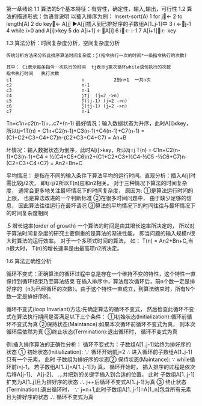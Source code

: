 ﻿第一章绪论
1.1 算法的5个基本特征：有穷性，确定性，输入,输出，可行性
1.2 算法的描述形式：伪语言说明
	以插入排序为例：
	Insert-sort(A)
1 	for j<- 2 to length[A]
2 	do key<- A[j]
	►A[j]插入到已排好序的子数组A[1..j-1]中
3 	i <-j-1
4 	while i>0 and A[i]>key
5 	do A[i+1] <-A[i]
6 	i<- i-1
7		A[i+1]<- key

1.3 算法分析：时间复杂度分析，空间复杂度分析

	传统分析方法来分析此排序算法时间复杂度：∑(指令执行一次的时间*一条指令执行的次数)
	
	其中： Ci表示每条指令一次执行的时间  tj表示j第次循环while语句执行的次数
	指令执行时间   执行次数
	c1							n           2到n+1  一共n次
	c2							n-1
	c3							n-1
	c4							∑tj  (j=2 ->n)
	c5							∑(tj-1) (j=2 ->n)
	c6							∑(tj-1) (j=2 ->n)
	c7							n-1
	
	
Tn=c1*n+c2*(n-1)+...c7*(n-1)
最好情况：输入数据状态为升序，此时A[i]≤key，所以tj=1T(n) = C1n+C2(n-1)+C3(n-1)+C4(n-1)+C7(n-1)
= (C1+C2+C3+C4+C7)n-(C2+C3+C4+C7)
= An+B

坏情况：输入数据状态为倒序，此时A[i]>key，所以tj=j
T(n) = C1n+C2(n-1)+C3(n-1)+C4
= ½(C4+C5+C6)n2+(C1+C2+C3+½C4-½C5
-½C6+C7)n-(C2+C3+C4+C7)
= An2+Bn+C


平均情况：
是指在不同的输入条件下算法平均的运行时间。直观分析：插入A[j]时需比较j/2次， 即tj=j/2所以T(n)应和n2相关。
对于三种情况下算法的时间复杂度， 通常会更多地关注最坏情况下的时间复杂度， 原因为:
①是算法运行时间的上限， 也是算法改进的一个判断标准
②在很多时间问题中， 由于缺少足够的信息， 因此算法往往运行在最坏请况
③算法的平均情况下的时间往往与最坏情况下的时间复杂度相同

.5 增长速率(order of growth)
一个算法的时间是由其增长速率所决定的， 所以对于算法时间复杂度的研究主要侧重的是算法的渐进性能， 即当问题的输入规模n很大时算法的运行效率。
对于一个多项式时间的算法， 如： T(n) = An2+Bn+C,当n很大时， T(n)的增长速率是由最高项n2所决定。


1.6 算法正确性分析

循环不变式：正确算法的循环过程中总是存在一个维持不变的特性，这个特性一直保持到循环结束乃至算法结束
在插入排序中，算法每次循环后，前n个数一定是排好序的（n为已经循环的次数）。由于这个特性一直成立，到算法结束时，所有N个数一定是排好序的。


循环不变式(loop Invariant)方法:先确定算法的循环不变式， 然后检查此循环不变式在算法执行期间是否满足以下三个条件：
①初始状态(Initialization):循环前循环不变式为真
②保持状态(Maintance):如果本次循环前循环不变式为真， 则本次循环后依然为真
③终止状态(Termination):退出循环时， 循环不变式为真

例:插入排序算法的正确性分析：
循环不变式为：子数组A[1..j-1]始终为排好序的状态
① 初始状态(Initialization):
∵ 循环开始前j=2
∴ 进入循环前子数组A[1..j-1]只有一个元素， 此时
子数组为排好序的状态② 保持状态(Maintance):
∵ while循环前i=j-1， 若子数组A[1..i]=A[1..j-1]为
真， 循环开始时， 插入排序的过程是依次后移A[j-1]、
A[j-2]、 …并把新的关键字插入到合适的位置， 此时
子数组A[1..j-1]扩充为A[1..j]且为排好序的状态
∴ j++后循环不变式A[1..j-1]为真
③ 终止状态(Termination):退出循环时，
∵ j=n+1,此时子数组A[1..j-1]=A[1..n]包含所有元素
且为排好序的状态
∴ 循环不变式为真

